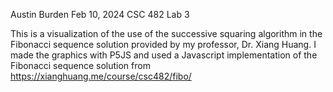Austin Burden
Feb 10, 2024
CSC 482 Lab 3

This is a visualization of the use of the successive squaring algorithm in the Fibonacci sequence solution provided by my professor, Dr. Xiang Huang.
I made the graphics with P5JS and used a Javascript implementation of the Fibonacci sequence solution from https://xianghuang.me/course/csc482/fibo/
